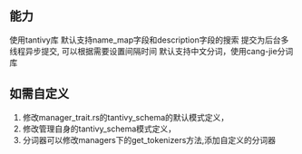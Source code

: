 ## 能力
  使用tantivy库
  默认支持name_map字段和description字段的搜索
  提交为后台多线程异步提交, 可以根据需要设置间隔时间
  默认支持中文分词，使用cang-jie分词库

## 如需自定义
  1. 修改manager_trait.rs的tantivy_schema的默认模式定义，
  2. 修改管理自身的tantivy_schema模式定义，
  3. 分词器可以修改managers下的get_tokenizers方法,添加自定义的分词器